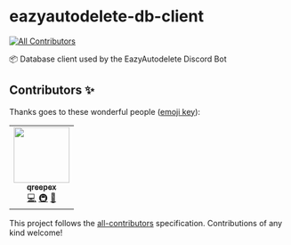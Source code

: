 # eazyautodelete-db-client
<!-- ALL-CONTRIBUTORS-BADGE:START - Do not remove or modify this section -->
[![All Contributors](https://img.shields.io/badge/all_contributors-1-orange.svg?style=flat-square)](#contributors-)
<!-- ALL-CONTRIBUTORS-BADGE:END -->
📦 Database client used by the EazyAutodelete Discord Bot

## Contributors ✨

Thanks goes to these wonderful people ([emoji key](https://allcontributors.org/docs/en/emoji-key)):

<!-- ALL-CONTRIBUTORS-LIST:START - Do not remove or modify this section -->
<!-- prettier-ignore-start -->
<!-- markdownlint-disable -->
<table>
  <tr>
    <td align="center"><a href="https://qreepex.xyz"><img src="https://avatars.githubusercontent.com/u/65496825?v=4?s=100" width="100px;" alt=""/><br /><sub><b>qreepex</b></sub></a><br /><a href="https://github.com/EazyAutodelete/eazyautodelete-db-client/commits?author=qreepex" title="Code">💻</a> <a href="#infra-qreepex" title="Infrastructure (Hosting, Build-Tools, etc)">🚇</a> <a href="#data-qreepex" title="Data">🔣</a></td>
  </tr>
</table>

<!-- markdownlint-restore -->
<!-- prettier-ignore-end -->

<!-- ALL-CONTRIBUTORS-LIST:END -->

This project follows the [all-contributors](https://github.com/all-contributors/all-contributors) specification. Contributions of any kind welcome!